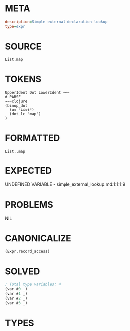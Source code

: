 # META
~~~ini
description=Simple external declaration lookup
type=expr
~~~
# SOURCE
~~~roc
List.map
~~~
# TOKENS
~~~text
UpperIdent Dot LowerIdent ~~~
# PARSE
~~~clojure
(binop_dot
  (uc "List")
  (dot_lc "map")
)
~~~
# FORMATTED
~~~roc
List..map
~~~
# EXPECTED
UNDEFINED VARIABLE - simple_external_lookup.md:1:1:1:9
# PROBLEMS
NIL
# CANONICALIZE
~~~clojure
(Expr.record_access)
~~~
# SOLVED
~~~clojure
; Total type variables: 4
(var #0 _)
(var #1 _)
(var #2 _)
(var #3 _)
~~~
# TYPES
~~~roc
~~~
